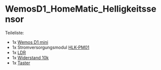 # WemosD1_HomeMatic_Helligkeitssensor

Teileliste:
- 1x [Wemos D1 mini](http://www.ebay.de/itm/272271662681)
- 1x Stromversorgungsmodul [HLK-PM01](http://www.ebay.de/itm/272521453807)
- 1x [LDR](http://www.ebay.de/itm/321957950526)
- 1x [Widerstand 10k](http://www.ebay.de/itm/221833069520)
- 1x [Taster](http://www.ebay.de/itm/263057910534)
